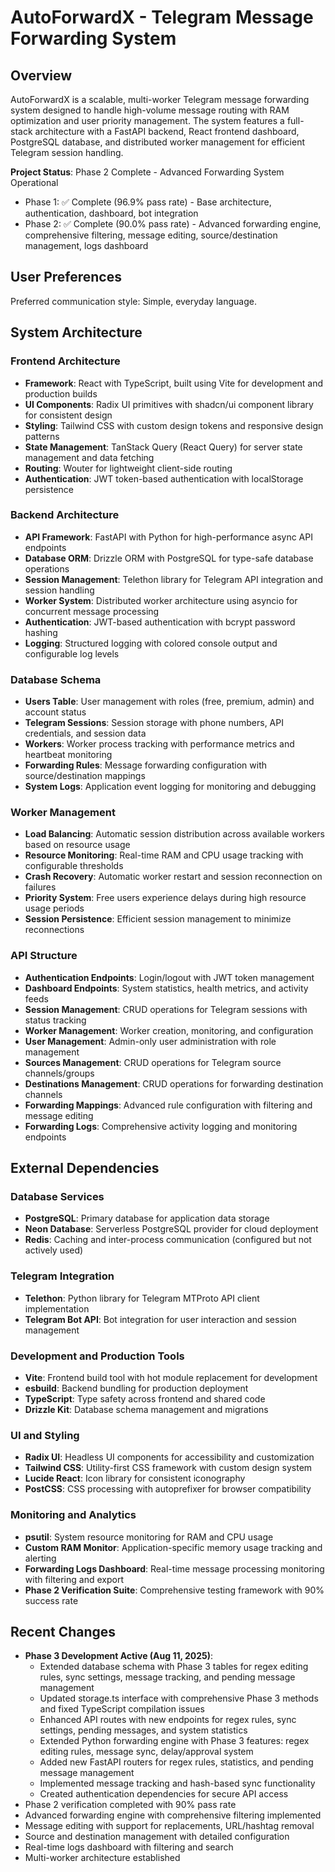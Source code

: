 # AutoForwardX - Telegram Message Forwarding System

## Overview

AutoForwardX is a scalable, multi-worker Telegram message forwarding system designed to handle high-volume message routing with RAM optimization and user priority management. The system features a full-stack architecture with a FastAPI backend, React frontend dashboard, PostgreSQL database, and distributed worker management for efficient Telegram session handling.

**Project Status**: Phase 2 Complete - Advanced Forwarding System Operational
- Phase 1: ✅ Complete (96.9% pass rate) - Base architecture, authentication, dashboard, bot integration  
- Phase 2: ✅ Complete (90.0% pass rate) - Advanced forwarding engine, comprehensive filtering, message editing, source/destination management, logs dashboard

## User Preferences

Preferred communication style: Simple, everyday language.

## System Architecture

### Frontend Architecture
- **Framework**: React with TypeScript, built using Vite for development and production builds
- **UI Components**: Radix UI primitives with shadcn/ui component library for consistent design
- **Styling**: Tailwind CSS with custom design tokens and responsive design patterns
- **State Management**: TanStack Query (React Query) for server state management and data fetching
- **Routing**: Wouter for lightweight client-side routing
- **Authentication**: JWT token-based authentication with localStorage persistence

### Backend Architecture
- **API Framework**: FastAPI with Python for high-performance async API endpoints
- **Database ORM**: Drizzle ORM with PostgreSQL for type-safe database operations
- **Session Management**: Telethon library for Telegram API integration and session handling
- **Worker System**: Distributed worker architecture using asyncio for concurrent message processing
- **Authentication**: JWT-based authentication with bcrypt password hashing
- **Logging**: Structured logging with colored console output and configurable log levels

### Database Schema
- **Users Table**: User management with roles (free, premium, admin) and account status
- **Telegram Sessions**: Session storage with phone numbers, API credentials, and session data
- **Workers**: Worker process tracking with performance metrics and heartbeat monitoring
- **Forwarding Rules**: Message forwarding configuration with source/destination mappings
- **System Logs**: Application event logging for monitoring and debugging

### Worker Management
- **Load Balancing**: Automatic session distribution across available workers based on resource usage
- **Resource Monitoring**: Real-time RAM and CPU usage tracking with configurable thresholds
- **Crash Recovery**: Automatic worker restart and session reconnection on failures
- **Priority System**: Free users experience delays during high resource usage periods
- **Session Persistence**: Efficient session management to minimize reconnections

### API Structure
- **Authentication Endpoints**: Login/logout with JWT token management
- **Dashboard Endpoints**: System statistics, health metrics, and activity feeds
- **Session Management**: CRUD operations for Telegram sessions with status tracking
- **Worker Management**: Worker creation, monitoring, and configuration
- **User Management**: Admin-only user administration with role management
- **Sources Management**: CRUD operations for Telegram source channels/groups
- **Destinations Management**: CRUD operations for forwarding destination channels
- **Forwarding Mappings**: Advanced rule configuration with filtering and message editing
- **Forwarding Logs**: Comprehensive activity logging and monitoring endpoints

## External Dependencies

### Database Services
- **PostgreSQL**: Primary database for application data storage
- **Neon Database**: Serverless PostgreSQL provider for cloud deployment
- **Redis**: Caching and inter-process communication (configured but not actively used)

### Telegram Integration
- **Telethon**: Python library for Telegram MTProto API client implementation
- **Telegram Bot API**: Bot integration for user interaction and session management

### Development and Production Tools
- **Vite**: Frontend build tool with hot module replacement for development
- **esbuild**: Backend bundling for production deployment
- **TypeScript**: Type safety across frontend and shared code
- **Drizzle Kit**: Database schema management and migrations

### UI and Styling
- **Radix UI**: Headless UI components for accessibility and customization
- **Tailwind CSS**: Utility-first CSS framework with custom design system
- **Lucide React**: Icon library for consistent iconography
- **PostCSS**: CSS processing with autoprefixer for browser compatibility

### Monitoring and Analytics
- **psutil**: System resource monitoring for RAM and CPU usage
- **Custom RAM Monitor**: Application-specific memory usage tracking and alerting
- **Forwarding Logs Dashboard**: Real-time message processing monitoring with filtering and export
- **Phase 2 Verification Suite**: Comprehensive testing framework with 90% success rate

## Recent Changes
- **Phase 3 Development Active (Aug 11, 2025)**:
  - Extended database schema with Phase 3 tables for regex editing rules, sync settings, message tracking, and pending message management
  - Updated storage.ts interface with comprehensive Phase 3 methods and fixed TypeScript compilation issues
  - Enhanced API routes with new endpoints for regex rules, sync settings, pending messages, and system statistics
  - Extended Python forwarding engine with Phase 3 features: regex editing rules, message sync, delay/approval system
  - Added new FastAPI routers for regex rules, statistics, and pending message management
  - Implemented message tracking and hash-based sync functionality
  - Created authentication dependencies for secure API access
- Phase 2 verification completed with 90% pass rate
- Advanced forwarding engine with comprehensive filtering implemented
- Message editing with support for replacements, URL/hashtag removal
- Source and destination management with detailed configuration
- Real-time logs dashboard with filtering and search
- Multi-worker architecture established